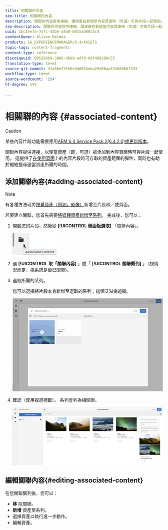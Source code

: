```yaml
---
title: 相關聯的內容
seo-title: 相關聯的內容
description: 關聯的內容提供連線，讓資產在新增至內容頁面時（可選）可與片段一起使用。
seo-description: 關聯的內容提供連線，讓資產在新增至內容頁面時（可選）可與片段一起使用。
uuid: 1bc1eefa-7a7c-43be-a8a8-0d153d60c5c4
contentOwner: Alison Heimoz
products: SG_EXPERIENCEMANAGER/6.4/ASSETS
topic-tags: content-fragments
content-type: reference
discoiquuid: 09536869-3806-4b89-adfd-68f408298c55
translation-type: tm+mt
source-git-commit: 3fa80e73fb6e9400fbeba29d80aa57e080b6f333
workflow-type: tm+mt
source-wordcount: '254'
ht-degree: 14%

---
```



# 相關聯的內容 {#associated-content}

>[!CAUTION]
>
>某些內容片段功能需要應用[AEM 6.4 Service Pack 2(6.4.2.0)或更新版本](/help/release-notes/sp-release-notes.md)。

關聯內容提供連接，以便當資產（即，可選）被添加到內容頁面時可與片段一起使用。 這提供了[在使用頁面](/help/sites-authoring/content-fragments.md#using-associated-content)上的內容片段時可存取的資產範圍的彈性，同時也有助於縮短搜尋適當資產所需的時間。

## 添加關聯內容{#adding-associated-content}

>[!NOTE]
>
>有各種方法可將[視覺資產（例如，影像）](content-fragments.md#fragments-with-visual-assets)新增至片段和／或頁面。

若要建立關聯，您首先需要[將媒體資產新增至系列](managing-collections-touch-ui.md#adding-assets-to-a-collection)。 完成後，您可以：

1. 開啟您的片段，然後從 **[!UICONTROL 側面板選取]** 「關聯內容」。

   ![chlimage_1-207](assets/chlimage_1-207.png)

1. 選 **[!UICONTROL 取「關聯內容]** 」或「 **[!UICONTROL 關聯繫列]** 」 (視情況而定，視系統是否已關聯)。
1. 選取所需的系列。

   您可以選擇將片段本身新增至選取的系列；這個艾滋病追蹤。

   ![cfm-6420-04](assets/cfm-6420-04.png)

1. 確認（使用複選標籤）。 系列會列為相關聯。

   ![cfm-6420-05](assets/cfm-6420-05.png)

## 編輯關聯內容{#editing-associated-content}

在您關聯繫列後，您可以：

* **移** 除關聯。
* **新增** 資產至系列。
* 選擇資產以執行進一步動作。
* 編輯資產。

